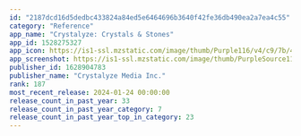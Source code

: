 ```yaml
---
id: "2187dcd16d5dedbc433824a84ed5e6464696b3640f42fe36db490ea2a7ea4c55"
category: "Reference"
app_name: "Crystalyze: Crystals & Stones"
app_id: 1528275327
app_icon: https://is1-ssl.mzstatic.com/image/thumb/Purple116/v4/c9/7b/46/c97b46af-7ffe-fdb3-7ddf-cfe3c0ca3d96/AppIcon-0-0-1x_U007emarketing-0-0-0-7-0-0-85-220.png/1024x1024bb.png
app_screenshot: https://is1-ssl.mzstatic.com/image/thumb/PurpleSource116/v4/92/6a/c1/926ac150-fd84-2b03-1a82-55af48c513b1/94cae78b-55e5-47d0-8c06-65f8e19a730c_A1-iPhone_6.5_Display.jpg/1242x2688bb.png
publisher_id: 1628904783
publisher_name: "Crystalyze Media Inc."
rank: 187
most_recent_release: 2024-01-24 00:00:00
release_count_in_past_year: 33
release_count_in_past_year_category: 7
release_count_in_past_year_top_in_category: 23
---
```

